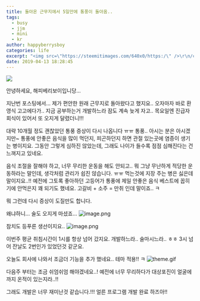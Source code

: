 ```yaml
---
title: 돌아온 근무지에서 5일만에 통풍이 돌아옴..
tags:
  - busy
  - jjm
  - mini
  - kr
author: happyberrysboy
categories: life
excerpt: "<img src=\"https://steemitimages.com/640x0/https:/\" />\r\n/cdn.steemitimages.com/DQmU8hwnAWm29BmczzrLHGfxPhDsUyr8VQwF8UiFdRrFgjY/％EC％83％88％20％ED％8C％8C％EC％9D％BC％202019-02-27％2017.53.44_2.jpg)  안녕하세요, 해피베리보이입니당...  지난번 포스팅에서... 제가 편안한 원래 근무지로 돌아왔다고 했지요.. 오자마자 ....."
date: 2019-04-13 18:28:45
---
```


![](https://steemitimages.com/640x0/https://cdn.steemitimages.com/DQmU8hwnAWm29BmczzrLHGfxPhDsUyr8VQwF8UiFdRrFgjY/％EC％83％88％20％ED％8C％8C％EC％9D％BC％202019-02-27％2017.53.44_2.jpg)

안녕하세요, 해피베리보이입니당...

지난번 포스팅에서... 제가 편안한 원래 근무지로 돌아왔다고 했지요..
오자마자 바로 환영식 고고에다가.. 지금 공부하는거 개발하느라 잠도 계속 늦게 자고..
목요일엔 진급자 회식이 있어서 또 오지게 달렸더니!!!

대략 10개월 정도 괜찮았던 통풍 증상이 다시 나옵니다 ㅠㅠ
통풍.. 아시는 분은 아시겠지만~ 통풍에 안좋은 음식을 많이 먹던지, 피곤하던지 하면 관절 있는곳에 염증이 생기는 병이지요. 그동안 그렇게 심하진 않았는데, 그래도 나이가 들수록 점점 심해진다는 건 느껴지고 있네요. 

음식 조절을 잘해야 하고, 너무 무리한 운동을 해도 안되고.. 뭐 그냥 무난하게 적당한 운동하라는 말인데, 생각처럼 관리가 쉽진 않습니다. ㅠㅠ 먹는것에 지장 주는 병은 싫은데 말이지요..!!  예전에 그토록 좋아하던 고등어가 통풍에 제일 안좋은 음식 베스트에 꼽히기에 안먹은지 꽤 되기도 했네요. 고갈비 + 소주 = 만취 인데 말이죠.. ㅋ

뭐 그런데 다시 증상이 도질만도 합니다.

왜냐하니... 술도 오지게 마셨죠...
![image.png](https://ipfs.busy.org/ipfs/QmR7SYBHdVTqaJABiZbDk9xtj2TqGAYj5qofYAjmjVpw1h)

참치도 등푸른 생선이지요..
![image.png](https://ipfs.busy.org/ipfs/QmQji9HEAMzgf7LWSEkGCrr4DFWeWcXJaYsCboG5UVqv4z)

이번주 평균 취침시간이 1시를 항상 넘어 갔지요. 개발하느라.. 술마시느라.. ㅎㅎ
3시 넘어 잔날도 2번인가 있었던것 같군요. 

오늘도 회사에 나와서 조금더 기능을 추가 했네요.. 테마 적용!! ㅋ
![theme.gif](https://ipfs.busy.org/ipfs/QmUGy6yNAS64ivcyVwc6SKDyKkW9L36ykmbtanndgfjkPp)

다음주 부터는 조금 쉬엄쉬엄 해야겠네요..!
예전에 너무 무리하다가 대상포진이 얼굴에까지 온적이 있는지라..!!

그래도 개발은 너무 재미난것 같습니다.!!! 얼른 프로그램 개발 완료 하즈아!!
